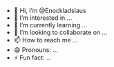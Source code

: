 - 👋 Hi, I’m @Enockladslaus
- 👀 I’m interested in ...
- 🌱 I’m currently learning ...
- 💞️ I’m looking to collaborate on ...
- 📫 How to reach me ...
- 😄 Pronouns: ...
- ⚡ Fun fact: ...

<!---
Enockladslaus/Enockladslaus is a ✨ special ✨ repository because its `README.md` (this file) appears on your GitHub profile.
You can click the Preview link to take a look at your changes.
--->
